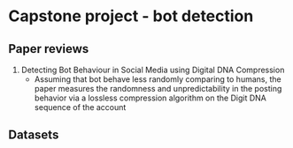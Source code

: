 # Capstone project - bot detection
## Paper reviews
1. Detecting Bot Behaviour in Social Media using Digital DNA Compression
   - Assuming that bot behave less randomly comparing to humans, the paper measures the randomness and unpredictability in the posting behavior via a lossless compression algorithm on the Digit DNA sequence of the account

## Datasets
